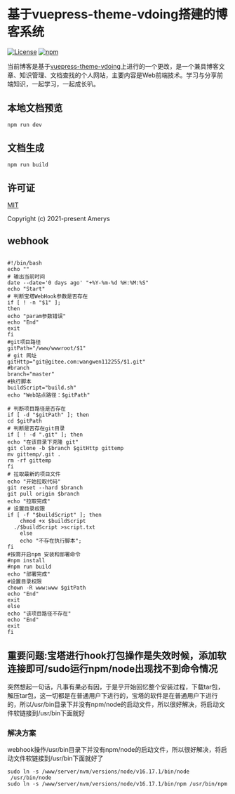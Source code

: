 # 基于vuepress-theme-vdoing搭建的博客系统

<p>
    <a href="https://github.com/wangwen112255/blog/blob/master/LICENSE"><img src="https://img.shields.io/github/license/Chubby-Duner/blog
" alt="License"></a>
    <a href="https://www.npmjs.com/package/vuepress-theme-vdoing"><img alt="npm" src="https://img.shields.io/npm/v/vuepress-theme-vdoing"></a>
</p>

当前博客是基于[vuepress-theme-vdoing](https://github.com/xugaoyi/vuepress-theme-vdoing)上进行的一个更改，是一个兼具博客文章、知识管理、文档查找的个人网站，主要内容是Web前端技术。学习与分享前端知识，一起学习，一起成长叭。

## 本地文档预览
```
npm run dev
```

## 文档生成
```
npm run build
```

## 许可证
[MIT](https://github.com/wangwen112255/blog/blob/master/LICENSE)

Copyright (c) 2021-present Amerys


##  webhook

```shell

#!/bin/bash
echo ""
# 输出当前时间
date --date='0 days ago' "+%Y-%m-%d %H:%M:%S"
echo "Start"
# 判断宝塔WebHook参数是否存在
if [ ! -n "$1" ];
then
echo "param参数错误"
echo "End"
exit
fi
#git项目路径
gitPath="/www/wwwroot/$1"
# git 网址
gitHttp="git@gitee.com:wangwen112255/$1.git"
#branch
branch="master"
#执行脚本
buildScript="build.sh"
echo "Web站点路径：$gitPath"

# 判断项目路径是否存在
if [ -d "$gitPath" ]; then
cd $gitPath
# 判断是否存在git目录
if [ ! -d ".git" ]; then
echo "在该目录下克隆 git"
git clone -b $branch $gitHttp gittemp
mv gittemp/.git .
rm -rf gittemp
fi
# 拉取最新的项目文件
echo "开始拉取代码"
git reset --hard $branch
git pull origin $branch
echo "拉取完成"
# 设置目录权限
if [ -f "$buildScript" ]; then
	chmod +x $buildScript
  ./$buildScript >script.txt
	else
	echo "不存在执行脚本";
fi  
#按需开启npm 安装和部署命令
#npm install
#npm run build
echo "部署完成"
#设置目录权限
chown -R www:www $gitPath
echo "End"
exit
else
echo "该项目路径不存在"
echo "End"
exit
fi

```

##  重要问题:宝塔进行hook打包操作是失效时候，添加软连接即可/sudo运行npm/node出现找不到命令情况

突然想起一句话，凡事有果必有因，于是乎开始回忆整个安装过程，下载tar包，解压tar包，这一切都是在普通用户下进行的，宝塔的软件是在普通用户下进行的，所以/usr/bin目录下并没有npm/node的启动文件，所以很好解决，将启动文件软链接到/usr/bin下面就好
### 解决方案
webhook操作/usr/bin目录下并没有npm/node的启动文件，所以很好解决，将启动文件软链接到/usr/bin下面就好了
```shell
sudo ln -s /www/server/nvm/versions/node/v16.17.1/bin/node
 /usr/bin/node
sudo ln -s /www/server/nvm/versions/node/v16.17.1/bin/npm /usr/bin/npm
```



